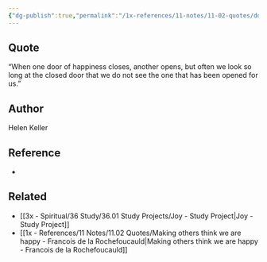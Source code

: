 ```yaml
---
{"dg-publish":true,"permalink":"/1x-references/11-notes/11-02-quotes/door-of-happiness-helen-keller/","title":"Door of happiness - Helen Keller","noteIcon":""}
---
```



## Quote
“When one door of happiness closes, another opens, but often
we look so long at the closed door that we do not see the one that has
been opened for us.” 

## Author
Helen Keller

## Reference
-

## Related
- [[3x - Spiritual/36 Study/36.01 Study Projects/Joy - Study Project\|Joy - Study Project]]
- [[1x - References/11 Notes/11.02 Quotes/Making others think we are happy - Francois de la Rochefoucauld\|Making others think we are happy - Francois de la Rochefoucauld]]
